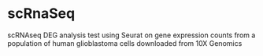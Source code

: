 # scRnaSeq
scRNAseq DEG analysis test using Seurat on gene expression counts from a population of human glioblastoma cells downloaded from 10X Genomics
